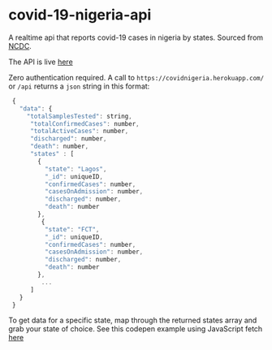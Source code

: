 # covid-19-nigeria-api

A realtime api that reports covid-19 cases in nigeria by states. Sourced from [NCDC](http://covid19.ncdc.gov.ng/).

The API is live [here](https://covidnigeria.herokuapp.com/)

Zero authentication required. A call to `https://covidnigeria.herokuapp.com/` or `/api` returns a `json` string in this format:

```js
 {
   "data": {
     "totalSamplesTested": string,
      "totalConfirmedCases": number,
      "totalActiveCases": number,
      "discharged": number,
      "death": number,
      "states" : [
        { 
          "state": "Lagos",
          "_id": uniqueID,
          "confirmedCases": number,
          "casesOnAdmission": number,
          "discharged": number,
          "death": number
        },
         { 
          "state": "FCT",
          "_id": uniqueID,
          "confirmedCases": number,
          "casesOnAdmission": number,
          "discharged": number,
          "death": number
        },
         ...
      ]
   }
 }
```
To get data for a specific state, map through the returned states array and grab your state of choice. 
See this codepen example using JavaScript fetch [here](https://codepen.io/sinkopuba/pen/VwaBWBJ)